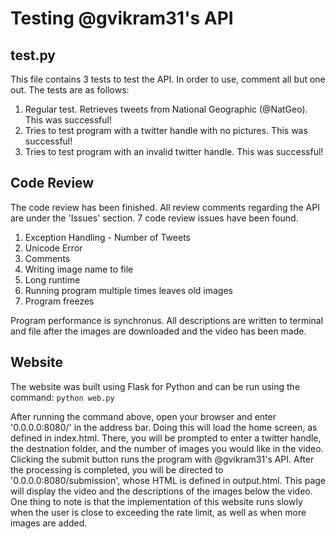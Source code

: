 # Testing @gvikram31's API

## test.py
This file contains 3 tests to test the API. In order to use, comment all but one out. The tests are as follows:
 1. Regular test. Retrieves tweets from National Geographic (@NatGeo). This was successful! 
 2. Tries to test program with a twitter handle with no pictures. This was successful!
 3. Tries to test program with an invalid twitter handle. This was successful! 
 
## Code Review
The code review has been finished. All review comments regarding the API are under the 'Issues' section. 7 code review issues have been found.
 1. Exception Handling - Number of Tweets
 2. Unicode Error
 3. Comments
 4. Writing image name to file
 5. Long runtime
 6. Running program multiple times leaves old images
 7. Program freezes
 
Program performance is synchronus. All descriptions are written to terminal and file after the images are downloaded and the video has been made. 

## Website
The website was built using Flask for Python and can be run using the command:
```python web.py```

After running the command above, open your browser and enter '0.0.0.0:8080/' in the address bar. Doing this will load the home screen, as defined in index.html. There, you will be prompted to enter a twitter handle, the destnation folder, and the number of images you would like in the video. Clicking the submit button runs the program with @gvikram31's API. After the processing is completed, you will be directed to '0.0.0.0:8080/submission', whose HTML is defined in output.html. This page will display the video and the descriptions of the images below the video. One thing to note is that the implementation of this website runs slowly when the user is close to exceeding the rate limit, as well as when more images are added. 
